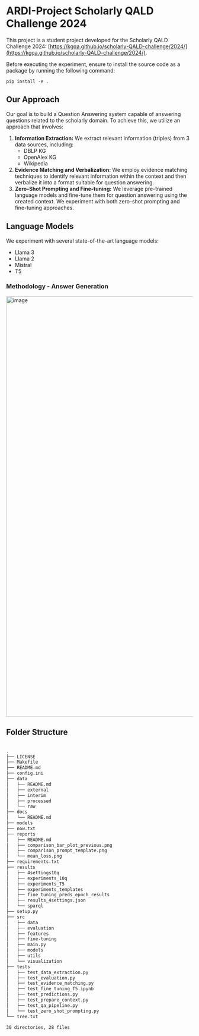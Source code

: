 # ARDI-Project Scholarly QALD Challenge 2024

This project is a student project developed for the Scholarly QALD Challenge 2024: [https://kgqa.github.io/scholarly-QALD-challenge/2024/](https://kgqa.github.io/scholarly-QALD-challenge/2024/).

Before executing the experiment, ensure to install the source code as a package by running the following command:

```shell
pip install -e .
```

## Our Approach

Our goal is to build a Question Answering system capable of answering questions related to the scholarly domain. To achieve this, we utilize an approach that involves:

1. **Information Extraction:** We extract relevant information (triples) from 3 data sources, including:
   - DBLP KG
   - OpenAlex KG
   - Wikipedia
2. **Evidence Matching and Verbalization:** We employ evidence matching techniques to identify relevant information within the context and then verbalize it into a format suitable for question answering.
3. **Zero-Shot Prompting and Fine-tuning:** We leverage pre-trained language models and fine-tune them for question answering using the created context. We experiment with both zero-shot prompting and fine-tuning approaches.

## Language Models

We experiment with several state-of-the-art language models:

- Llama 3
- Llama 2
- Mistral
- T5

### Methodology - Answer Generation

<img width="1131" alt="image" src="https://i.imgur.com/ZrOr4YG.png">

## Folder Structure

```bash

.
├── LICENSE
├── Makefile
├── README.md
├── config.ini
├── data
│   ├── README.md
│   ├── external
│   ├── interim
│   ├── processed
│   └── raw
├── docs
│   └── README.md
├── models
├── now.txt
├── reports
│   ├── README.md
│   ├── comparison_bar_plot_previous.png
│   ├── comparison_prompt_template.png
│   └── mean_loss.png
├── requirements.txt
├── results
│   ├── 4settings10q
│   ├── experiments_10q
│   ├── experiments_T5
│   ├── experiments_templates
│   ├── fine_tuning_preds_epoch_results
│   ├── results_4settings.json
│   └── sparql
├── setup.py
├── src
│   ├── data
│   ├── evaluation
│   ├── features
│   ├── fine-tuning
│   ├── main.py
│   ├── models
│   ├── utils
│   └── visualization
├── tests
│   ├── test_data_extraction.py
│   ├── test_evaluation.py
│   ├── test_evidence_matching.py
│   ├── test_fine_tuning_T5.ipynb
│   ├── test_predictions.py
│   ├── test_prepare_context.py
│   ├── test_qa_pipeline.py
│   └── test_zero_shot_prompting.py
└── tree.txt

30 directories, 28 files

```
